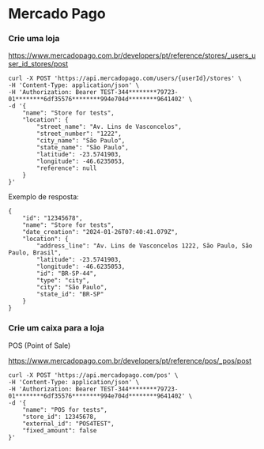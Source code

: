 # Mercado Pago

### Crie uma loja

https://www.mercadopago.com.br/developers/pt/reference/stores/_users_user_id_stores/post

```
curl -X POST 'https://api.mercadopago.com/users/{userId}/stores' \
-H 'Content-Type: application/json' \
-H 'Authorization: Bearer TEST-344********79723-01********6df35576********994e704d********9641402' \
-d '{
    "name": "Store for tests",
    "location": {
        "street_name": "Av. Lins de Vasconcelos",
        "street_number": "1222",
        "city_name": "São Paulo",
        "state_name": "São Paulo",
        "latitude": -23.5741903,
        "longitude": -46.6235053,
        "reference": null
    }
}'
```

Exemplo de resposta:

```
{
    "id": "12345678",
    "name": "Store for tests",
    "date_creation": "2024-01-26T07:40:41.079Z",
    "location": {
        "address_line": "Av. Lins de Vasconcelos 1222, São Paulo, São Paulo, Brasil",
        "latitude": -23.5741903,
        "longitude": -46.6235053,
        "id": "BR-SP-44",
        "type": "city",
        "city": "São Paulo",
        "state_id": "BR-SP"
    }
}
```

### Crie um caixa para a loja

POS (Point of Sale)

https://www.mercadopago.com.br/developers/pt/reference/pos/_pos/post

```
curl -X POST 'https://api.mercadopago.com/pos' \
-H 'Content-Type: application/json' \
-H 'Authorization: Bearer TEST-344********79723-01********6df35576********994e704d********9641402' \
-d '{
    "name": "POS for tests",
    "store_id": 12345678,
    "external_id": "POS4TEST",
    "fixed_amount": false
}'
```
